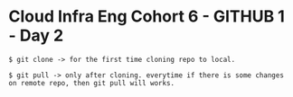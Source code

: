# Cloud Infra Eng Cohort 6 - GITHUB 1 - Day 2

```
$ git clone -> for the first time cloning repo to local.

$ git pull -> only after cloning. everytime if there is some changes on remote repo, then git pull will works.

```

